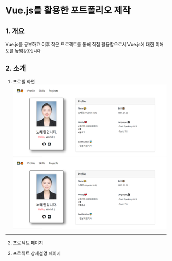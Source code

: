 Vue.js를 활용한 포트폴리오 제작
=======================
## 1. 개요
Vue.js를 공부하고 이후 작은 프로젝트를 통해 직접 활용함으로서 Vue.js에 대한 이해도를 높임```강조입니다```

## 2. 소개   
1. 프로필 화면   
![ScreenShoot](https://raw.githubusercontent.com/HyeminNoh/VuejsStudy/master/hyem-portfolio/screenshoot.png)  
![ScreenShoot](https://raw.githubusercontent.com/HyeminNoh/VuejsStudy/master/hyem-portfolio/screenshoot.png)  
  
-----


2. 프로젝트 페이지


3. 프로젝트 상세설명 페이지

